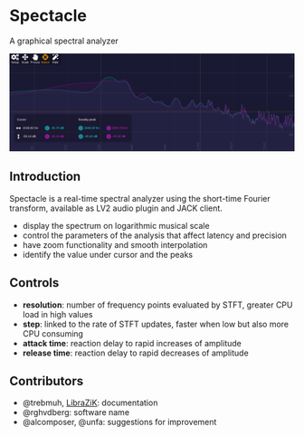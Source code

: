 # Spectacle

A graphical spectral analyzer

![screenshot](docs/screen.png)

## Introduction

Spectacle is a real-time spectral analyzer using the short-time Fourier transform, available as LV2 audio plugin and JACK client.

- display the spectrum on logarithmic musical scale
- control the parameters of the analysis that affect latency and precision
- have zoom functionality and smooth interpolation
- identify the value under cursor and the peaks

## Controls

- **resolution**: number of frequency points evaluated by STFT, greater CPU load in high values
- **step**: linked to the rate of STFT updates, faster when low but also more CPU consuming
- **attack time**: reaction delay to rapid increases of amplitude
- **release time**: reaction delay to rapid decreases of amplitude

## Contributors

- @trebmuh, [LibraZiK](https://librazik.tuxfamily.org/): documentation
- @rghvdberg: software name
- @alcomposer, @unfa: suggestions for improvement
